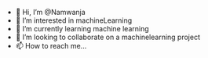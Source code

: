 - 👋 Hi, I’m @Namwanja
- 👀 I’m interested in machineLearning
- 🌱 I’m currently learning machine learning 
- 💞️ I’m looking to collaborate on a machinelearning project 
- 📫 How to reach me...

<!---
Namwanja/Namwanja is a ✨ special ✨ repository because its `README.md` (this file) appears on your GitHub profile.
You can click the Preview link to take a look at your changes.
--->

